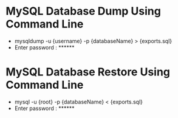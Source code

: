 # MySQL Database Dump Using Command Line

- mysqldump -u {username} -p {databaseName} > {exports.sql}
- Enter password : ******

# MySQL Database Restore Using Command Line

- mysql -u {root} -p {databaseName} < {exports.sql}
- Enter password : ******